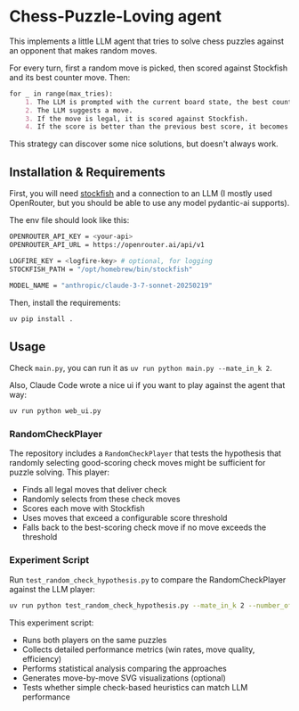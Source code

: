 # Chess-Puzzle-Loving agent

This implements a little LLM agent that tries to solve chess puzzles against an opponent that makes random moves.

For every turn, first a random move is picked, then scored against Stockfish and its best counter move. Then:

```markdown
for _ in range(max_tries): 
    1. The LLM is prompted with the current board state, the best counter move, and the score of the best counter move.
    2. The LLM suggests a move.
    3. If the move is legal, it is scored against Stockfish.
    4. If the score is better than the previous best score, it becomes the new best move.
```

This strategy can discover some nice solutions, but doesn't always work.

## Installation & Requirements

First, you will need [stockfish](https://stockfishchess.org/) and a connection to an LLM (I mostly used OpenRouter, but you should be able to use any model pydantic-ai supports).

The env file should look like this:

```bash
OPENROUTER_API_KEY = <your-api>
OPENROUTER_API_URL = https://openrouter.ai/api/v1

LOGFIRE_KEY = <logfire-key> # optional, for logging
STOCKFISH_PATH = "/opt/homebrew/bin/stockfish"

MODEL_NAME = "anthropic/claude-3-7-sonnet-20250219"
```

Then, install the requirements:

```bash
uv pip install . 
```

## Usage

Check `main.py`, you can run it as `uv run python main.py --mate_in_k 2`.

Also, Claude Code wrote a nice ui if you want to play against the agent that way:

```bash
uv run python web_ui.py
```

### RandomCheckPlayer

The repository includes a `RandomCheckPlayer` that tests the hypothesis that randomly selecting good-scoring check moves might be sufficient for puzzle solving. This player:

- Finds all legal moves that deliver check
- Randomly selects from these check moves
- Scores each move with Stockfish
- Uses moves that exceed a configurable score threshold
- Falls back to the best-scoring check move if no move exceeds the threshold

### Experiment Script

Run `test_random_check_hypothesis.py` to compare the RandomCheckPlayer against the LLM player:

```bash
uv run python test_random_check_hypothesis.py --mate_in_k 2 --number_of_trials 20
```

This experiment script:

- Runs both players on the same puzzles
- Collects detailed performance metrics (win rates, move quality, efficiency)
- Performs statistical analysis comparing the approaches
- Generates move-by-move SVG visualizations (optional)
- Tests whether simple check-based heuristics can match LLM performance
